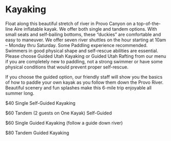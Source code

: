 # Kayaking

Float along this beautiful stretch of river in Provo Canyon on a top-of-the-line Aire inflatable kayak. We offer both single and tandem options. With small seats and self-bailing bottoms, these “duckies” are comfortable and easy to maneuver. We offer seven river shuttles on the hour starting at 10am – Monday thru Saturday. Some Paddling experience recommended. Swimmers in good physical shape and self-rescue abilities are essential. Please choose Guided Utah Kayaking or Guided Utah Rafting from our menu if you are completely new to paddling, not a strong swimmer or have some physical conditions that would prevent proper self-rescue.

If you choose the guided option, our friendly staff will show you the basics of how to paddle your own kayak as you follow them down the Provo River. Beautiful scenery and fun splashes make this 6-mile trip enjoyable all summer long.

$40 Single Self-Guided Kayaking

$60 Tandem (2 guests on One Kayak) Self-Guided

$60 Single Guided Kayaking (follow a guide down river)

$80 Tandem Guided Kayaking